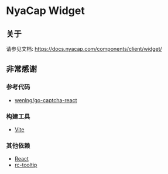 # NyaCap Widget

## 关于

请参见文档: https://docs.nyacap.com/components/client/widget/

## 非常感谢

### 参考代码

- [wenlng/go-captcha-react](https://github.com/wenlng/go-captcha-react)

### 构建工具

- [Vite](https://github.com/vitejs/vite)

### 其他依赖

- [React](https://github.com/facebook/react)
- [rc-tooltip](https://github.com/react-component/tooltip)
